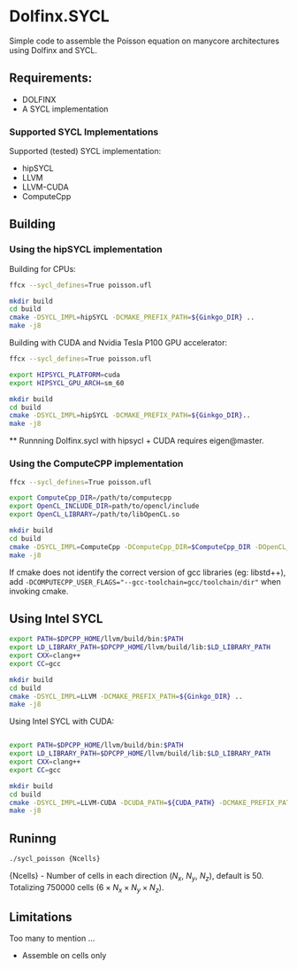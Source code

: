 # Dolfinx.SYCL
Simple code to assemble the Poisson equation on manycore architectures using Dolfinx and SYCL.

## Requirements:
  - DOLFINX
  - A SYCL implementation

### Supported SYCL Implementations

Supported (tested) SYCL implementation:
- hipSYCL
- LLVM 
- LLVM-CUDA
- ComputeCpp


## Building

### Using the hipSYCL implementation
Building for CPUs:
```bash
ffcx --sycl_defines=True poisson.ufl

mkdir build
cd build
cmake -DSYCL_IMPL=hipSYCL -DCMAKE_PREFIX_PATH=${Ginkgo_DIR} ..
make -j8
```

Building with CUDA and Nvidia Tesla P100 GPU accelerator:
```bash
ffcx --sycl_defines=True poisson.ufl

export HIPSYCL_PLATFORM=cuda
export HIPSYCL_GPU_ARCH=sm_60

mkdir build
cd build
cmake -DSYCL_IMPL=hipSYCL -DCMAKE_PREFIX_PATH=${Ginkgo_DIR}..
make -j8
```
** Runnning Dolfinx.sycl with hipsycl + CUDA requires eigen@master.

### Using the ComputeCPP implementation
```bash
ffcx --sycl_defines=True poisson.ufl

export ComputeCpp_DIR=/path/to/computecpp
export OpenCL_INCLUDE_DIR=path/to/opencl/include
export OpenCL_LIBRARY=/path/to/libOpenCL.so

mkdir build
cd build
cmake -DSYCL_IMPL=ComputeCpp -DComputeCpp_DIR=$ComputeCpp_DIR -DOpenCL_INCLUDE_DIR=$OpenCL_INCLUDE_DIR -DOpenCL_LIBRARY=$OpenCL_LIBRARY ..
make -j8
```
If cmake does not identify the correct version of gcc libraries (eg: libstd++), add
`-DCOMPUTECPP_USER_FLAGS="--gcc-toolchain=gcc/toolchain/dir"` when invoking cmake.


## Using Intel SYCL
```bash
export PATH=$DPCPP_HOME/llvm/build/bin:$PATH
export LD_LIBRARY_PATH=$DPCPP_HOME/llvm/build/lib:$LD_LIBRARY_PATH
export CXX=clang++
export CC=gcc

mkdir build
cd build
cmake -DSYCL_IMPL=LLVM -DCMAKE_PREFIX_PATH=${Ginkgo_DIR} ..
make -j8
```

Using Intel SYCL with CUDA:
```bash

export PATH=$DPCPP_HOME/llvm/build/bin:$PATH
export LD_LIBRARY_PATH=$DPCPP_HOME/llvm/build/lib:$LD_LIBRARY_PATH
export CXX=clang++
export CC=gcc

mkdir build
cd build
cmake -DSYCL_IMPL=LLVM-CUDA -DCUDA_PATH=${CUDA_PATH} -DCMAKE_PREFIX_PATH=${Ginkgo_DIR} ..
make -j8
```


## Runinng
```bash
./sycl_poisson {Ncells}
```

{Ncells} - Number of cells in each direction ($`N_x`$, $`N_y`$, $`N_z`$), default is 50. 
Totalizing 750000 cells ($`6 \times N_x \times N_y \times N_z`$).

## Limitations
Too many to mention ...
- Assemble on cells only
